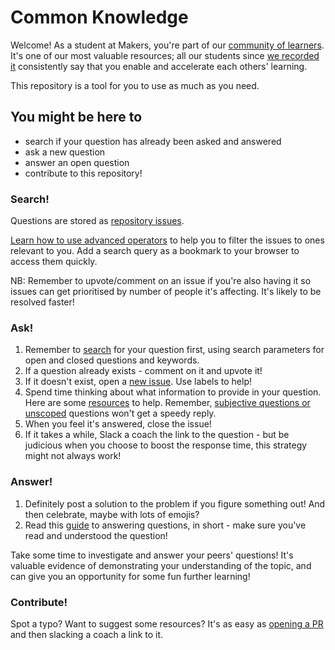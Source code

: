# Common Knowledge

Welcome! As a student at Makers, you're part of our [community of learners](https://early.khanacademy.org/open-ended/). It's one of our most valuable resources; all our students since [we recorded it](https://docs.google.com/spreadsheets/d/1iab67so3To5neYnwY6IcF7VX3oLt9WvR2xun4eTxsxo/edit#gid=0) consistently say that you enable and accelerate each others' learning.

This repository is a tool for you to use as much as you need.

## You might be here to
- search if your question has already been asked and answered
- ask a new question
- answer an open question
- contribute to this repository!

### Search!

Questions are stored as [repository issues](https://github.com/makersacademy/common-knowledge/issues).

[Learn how to use advanced operators](https://help.github.com/articles/searching-issues/) to help you to filter the issues to ones relevant to you. Add a search query as a bookmark to your browser to access them quickly.

NB: Remember to upvote/comment on an issue if you're also having it so issues can get prioritised by number of people it's affecting. It's likely to be resolved faster!


### Ask!

1. Remember to [search](https://github.com/makersacademy/slack-overflow/issues?q=) for your question first, using search parameters for open and closed questions and keywords. 
2. If a question already exists - comment on it and upvote it!
3. If it doesn't exist, open a [new issue](https://github.com/makersacademy/slack-overflow/issues/new?assignees=&labels=&template=student-question.md&title=). Use labels to help!
4. Spend time thinking about what information to provide in your question. Here are some [resources](http://stackoverflow.com/help/how-to-ask) to help. Remember, [subjective questions or unscoped](http://stackoverflow.com/help/dont-ask) questions won't get a speedy reply.
5. When you feel it's answered, close the issue!
6. If it takes a while, Slack a coach the link to the question - but be judicious when you choose to boost the response time, this strategy might not always work!

### Answer!

1. Definitely post a solution to the problem if you figure something out! And then celebrate, maybe with lots of emojis?
2. Read this [guide](http://stackoverflow.com/help/how-to-answer) to answering questions, in short - make sure you've read and understood the question!

Take some time to investigate and answer your peers' questions! It's valuable evidence of demonstrating your understanding of the topic, and can give you an opportunity for some fun further learning!

### Contribute!

Spot a typo? Want to suggest some resources? It's as easy as [opening a PR](https://help.github.com/en/github/collaborating-with-issues-and-pull-requests/creating-a-pull-request) and then slacking a coach a link to it.
